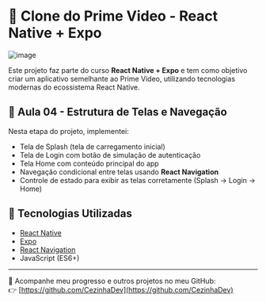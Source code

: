 # 📱 Clone do Prime Video - React Native + Expo

![image](https://github.com/user-attachments/assets/f2236b06-538a-4989-bcf8-66db6dc0108b)



Este projeto faz parte do curso **React Native + Expo** e tem como objetivo criar um aplicativo semelhante ao Prime Video, utilizando tecnologias modernas do ecossistema React Native.

## 🚀 Aula 04 - Estrutura de Telas e Navegação

Nesta etapa do projeto, implementei:

- Tela de Splash (tela de carregamento inicial)
- Tela de Login com botão de simulação de autenticação
- Tela Home com conteúdo principal do app
- Navegação condicional entre telas usando **React Navigation**
- Controle de estado para exibir as telas corretamente (Splash → Login → Home)

## 🔧 Tecnologias Utilizadas

- [React Native](https://reactnative.dev/)
- [Expo](https://expo.dev/)
- [React Navigation](https://reactnavigation.org/)
- JavaScript (ES6+)

---

📂 Acompanhe meu progresso e outros projetos no meu GitHub:  
👉 [https://github.com/CezinhaDev](https://github.com/CezinhaDev)
